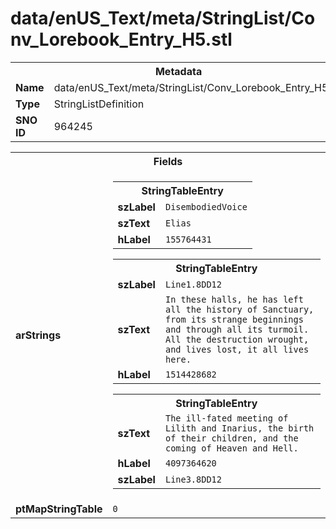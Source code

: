<h1>data/enUS_Text/meta/StringList/Conv_Lorebook_Entry_H5.stl</h1><table><tr><th colspan="100%">Metadata</th></tr><tr><td><b>Name</b></td><td>data/enUS_Text/meta/StringList/Conv_Lorebook_Entry_H5.stl</td></tr><tr><td><b>Type</b></td><td>StringListDefinition</td></tr><tr><td><b>SNO ID</b></td><td>964245</td></tr></table>

<table><tr><th colspan="100%">Fields</th></tr><tr><td><b>arStrings</b></td><td><table><tr><th colspan="100%">StringTableEntry</th></tr><tr><td><b>szLabel</b></td><td><code>DisembodiedVoice</code></td></tr><tr><td><b>szText</b></td><td><code>Elias</code></td></tr><tr><td><b>hLabel</b></td><td><code>155764431</code></td></tr></table>


<table><tr><th colspan="100%">StringTableEntry</th></tr><tr><td><b>szLabel</b></td><td><code>Line1.8DD12</code></td></tr><tr><td><b>szText</b></td><td><code>In these halls, he has left all the history of Sanctuary, from its strange beginnings and through all its turmoil. All the destruction wrought, and lives lost, it all lives here.</code></td></tr><tr><td><b>hLabel</b></td><td><code>1514428682</code></td></tr></table>


<table><tr><th colspan="100%">StringTableEntry</th></tr><tr><td><b>szText</b></td><td><code>The ill-fated meeting of Lilith and Inarius, the birth of their children, and the coming of Heaven and Hell.</code></td></tr><tr><td><b>hLabel</b></td><td><code>4097364620</code></td></tr><tr><td><b>szLabel</b></td><td><code>Line3.8DD12</code></td></tr></table>


</td></tr><tr><td><b>ptMapStringTable</b></td><td><code>0</code></td></tr></table>

